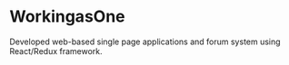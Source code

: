 # WorkingasOne
Developed web-based single page applications and forum system using React/Redux framework.
